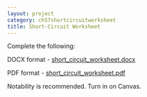 ```yaml
---
layout: project
category: ch57shortcircuitworksheet
title: Short-Circuit Worksheet
---
```


Complete the following:

DOCX format - [short_circuit_worksheet.docx](/apcsa/ch57shortcircuitevaluation/short_circuit_worksheet.docx)

PDF format - [short_circuit_worksheet.pdf](/apcsa/ch57shortcircuitevaluation/short_circuit_worksheet.pdf)

Notability is recommended. Turn in on Canvas.
